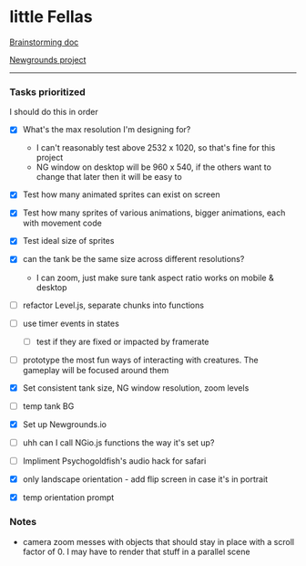 # little Fellas

[Brainstorming doc](https://docs.google.com/document/d/19n-ml0TKguYE0PrPC5kYycIr7pbs8SALPjUFkuNVtsw/edit)

[Newgrounds project](https://www.newgrounds.com/projects/games/1920192/preview)

---

### Tasks prioritized
I should do this in order

- [x] What's the max resolution I'm designing for?
  - I can't reasonably test above 2532 x 1020, so that's fine for this project
  - NG window on desktop will be 960 x 540, if the others want to change that later then it will be easy to

- [x] Test how many animated sprites can exist on screen
- [x] Test how many sprites of various animations, bigger animations, each with movement code

- [x] Test ideal size of sprites
- [x] can the tank be the same size across different resolutions?
  - I can zoom, just make sure tank aspect ratio works on mobile & desktop

- [ ] refactor Level.js, separate chunks into functions
- [ ] use timer events in states
  - [ ] test if they are fixed or impacted by framerate

- [ ] prototype the most fun ways of interacting with creatures. The gameplay will be focused around them

- [x] Set consistent tank size, NG window resolution, zoom levels
- [ ] temp tank BG

- [x] Set up Newgrounds.io
- [ ] uhh can I call NGio.js functions the way it's set up?

- [ ] Impliment Psychogoldfish's audio hack for safari

- [x] only landscape orientation - add flip screen in case it's in portrait
- [x] temp orientation prompt

### Notes
- camera zoom messes with objects that should stay in place with a scroll factor of 0. I may have to render that stuff in a parallel scene
